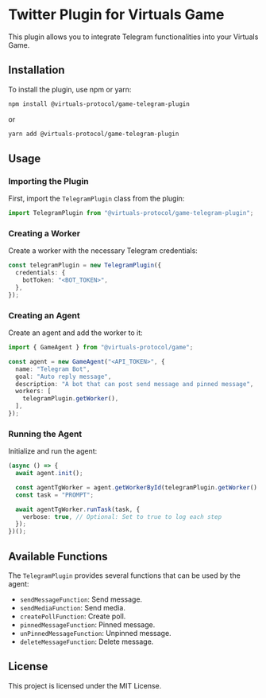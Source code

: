 # Twitter Plugin for Virtuals Game

This plugin allows you to integrate Telegram functionalities into your Virtuals Game.

## Installation

To install the plugin, use npm or yarn:

```bash
npm install @virtuals-protocol/game-telegram-plugin
```

or

```bash
yarn add @virtuals-protocol/game-telegram-plugin
```

## Usage

### Importing the Plugin

First, import the `TelegramPlugin` class from the plugin:

```typescript
import TelegramPlugin from "@virtuals-protocol/game-telegram-plugin";
```

### Creating a Worker

Create a worker with the necessary Telegram credentials:

```typescript
const telegramPlugin = new TelegramPlugin({
  credentials: {
    botToken: "<BOT_TOKEN>",
  },
});
```

### Creating an Agent

Create an agent and add the worker to it:

```typescript
import { GameAgent } from "@virtuals-protocol/game";

const agent = new GameAgent("<API_TOKEN>", {
  name: "Telegram Bot",
  goal: "Auto reply message",
  description: "A bot that can post send message and pinned message",
  workers: [
    telegramPlugin.getWorker(),
  ],
});
```

### Running the Agent

Initialize and run the agent:

```typescript
(async () => {
  await agent.init();

  const agentTgWorker = agent.getWorkerById(telegramPlugin.getWorker().id);
  const task = "PROMPT";

  await agentTgWorker.runTask(task, {
    verbose: true, // Optional: Set to true to log each step
  });
})();
```

## Available Functions

The `TelegramPlugin` provides several functions that can be used by the agent:

- `sendMessageFunction`: Send message.
- `sendMediaFunction`: Send media.
- `createPollFunction`: Create poll.
- `pinnedMessageFunction`: Pinned message.
- `unPinnedMessageFunction`: Unpinned message.
- `deleteMessageFunction`: Delete message.

## License

This project is licensed under the MIT License.
